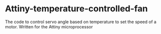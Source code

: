 # Attiny-temperature-controlled-fan
The code to control servo angle based on temperature to set the speed of a motor. Written for the Attiny microprocessor
